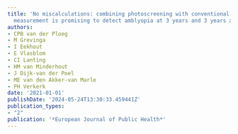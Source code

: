 ```yaml
---
title: 'No miscalculations: combining photoscreening with conventional visual-acuity
  measurement is promising to detect amblyopia at 3 years and 3 years and 9 months'
authors:
- CPB van der Ploeg
- M Grevinga
- I Eekhout
- E Vlasblom
- CI Lanting
- HM van Minderhout
- J Dijk-van der Poel
- ME van den Akker-van Marle
- PH Verkerk
date: '2021-01-01'
publishDate: '2024-05-24T13:30:33.459441Z'
publication_types:
- "2"
publication: '*European Journal of Public Health*'
---
```

